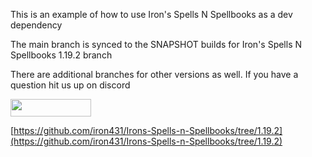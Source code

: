 This is an example of how to use Iron's Spells N Spellbooks as a dev dependency

The main branch is synced to the SNAPSHOT builds for Iron's Spells N Spellbooks 1.19.2 branch

There are additional branches for other versions as well.  If you have a question hit us up on discord

<a href="https://discord.gg/TRzEdrndM2"><img src="https://img.shields.io/discord/1104430139275743293.svg?label=&amp;logo=discord&amp;logoColor=ffffff&amp;color=7389D8&amp;labelColor=6A7EC2&amp;style=for-the-badge" alt="" width="129" height="28" /></a>

[https://github.com/iron431/Irons-Spells-n-Spellbooks/tree/1.19.2](https://github.com/iron431/Irons-Spells-n-Spellbooks/tree/1.19.2)
